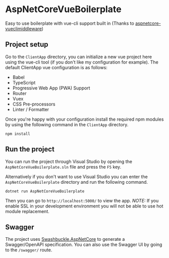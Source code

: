 # AspNetCoreVueBoilerplate

Easy to use boilerplate with vue-cli support built in (Thanks to [aspnetcore-vueclimiddleware](https://github.com/EEParker/aspnetcore-vueclimiddleware))

## Project setup

Go to the `ClientApp` directory, you can initialize a new vue project here using the vue-cli tool (if you don't like my configuration for example). The default ClientApp vue configuration is as follows:

- Babel
- TypeScript
- Progressive Web App (PWA) Support
- Router
- Vuex
- CSS Pre-processors
- Linter / Formatter

Once you're happy with your configuration install the required npm modules by using the following command in the `ClientApp` directory.

```
npm install
```

## Run the project

You can run the project through Visual Studio by opening the `AspNetCoreVueBoilerplate.sln` file and press the `F5` key.

Alternatively if you don't want to use Visual Studio you can enter the `AspNetCoreVueBoilerplate` directory and run the following command.

```
dotnet run AspNetCoreVueBoilerplate
```

Then you can go to `http://localhost:5000/` to view the app.
*NOTE:* If you enable SSL in your development environment you will not be able to use hot module replacement.

## Swagger

The project uses [Swashbuckle.AspNetCore](https://github.com/domaindrivendev/Swashbuckle.AspNetCore) to generate a Swagger/OpenAPI specification. You can also use the Swagger UI by going to the `/swagger/` route.
